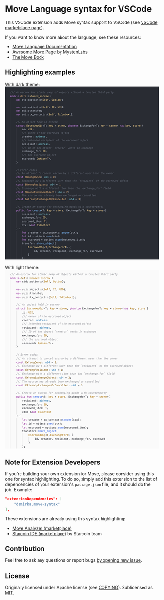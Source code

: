 # Move Language syntax for VSCode

This VSCode extension adds Move syntax support to VSCode (see [VSCode marketplace page](https://marketplace.visualstudio.com/items?itemName=damirka.move-syntax)).

If you want to know more about the language, see these resources:

- [Move Language Documentation](https://move-language.github.io/move/)
- [Awesome Move Page by MystenLabs](https://github.com/MystenLabs/awesome-move)
- [The Move Book](https://move-book.com)

## Highlighting examples

With dark theme:
![Move syntax highlighting](https://github.com/damirka/move-syntax/raw/main/img/sample_dark.png)

With light theme:
![Move syntax highlighting](https://github.com/damirka/move-syntax/raw/main/img/sample_light.png)

## Note for Extension Developers

If you're building your own extension for Move, please consider using this one for syntax highlighting. To do so, simply add this extension
to the list of dependencies of your extension's `package.json` file, and it should do the job. Example:

```json
"extensionDependencies": [
	"damirka.move-syntax"
],
```

These extensions are already using this syntax highlighting:

- [Move Analyzer (marketplace)](https://marketplace.visualstudio.com/items?itemName=move.move-analyzer)
- [Starcoin IDE (marketplace)](https://marketplace.visualstudio.com/items?itemName=starcoinorg.starcoin-ide) by Starcoin team;

## Contribution

Feel free to ask any questions or report bugs [by opening new issue](https://github.com/damirka/move-syntax/issues).

## License

Originally licensed under Apache license (see [COPYING](COPYING)).
Sublicensed as [MIT](LICENSE).
